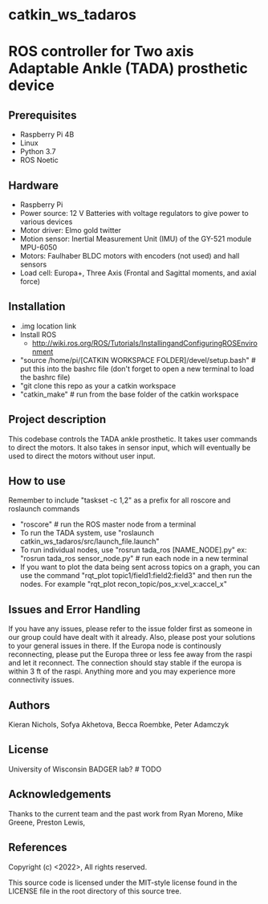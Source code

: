 # catkin_ws_tadaros

# ROS controller for Two axis Adaptable Ankle (TADA) prosthetic device

## Prerequisites
* Raspberry Pi 4B
* Linux
* Python 3.7
* ROS Noetic

## Hardware
* Raspberry Pi
* Power source: 12 V Batteries with voltage regulators to give power to various devices
* Motor driver: Elmo gold twitter
* Motion sensor: Inertial Measurement Unit (IMU) of the GY-521 module MPU-6050
* Motors: Faulhaber BLDC motors with encoders (not used) and hall sensors
* Load cell: Europa+, Three Axis (Frontal and Sagittal moments, and axial force)

## Installation
* .img location link
* Install ROS 
  * http://wiki.ros.org/ROS/Tutorials/InstallingandConfiguringROSEnvironment
* "source /home/pi/[CATKIN WORKSPACE FOLDER]/devel/setup.bash" # put this into
  the bashrc file (don't forget to open a new terminal to load the bashrc file)
* "git clone this repo as your a catkin workspace
* "catkin_make" # run from the base folder of the catkin workspace

## Project description
This codebase controls the TADA ankle prosthetic. It takes user commands to
direct the motors. It also takes in sensor input, which will eventually be
used to direct the motors without user input.

## How to use
Remember to include "taskset -c 1,2" as a prefix for all roscore and roslaunch commands
* "roscore" # run the ROS master node from a terminal
* To run the TADA system, use "roslaunch catkin_ws_tadaros/src/launch_file.launch"
* To run individual nodes, use "rosrun tada_ros [NAME_NODE].py" ex: "rosrun tada_ros sensor_node.py" # run
   each node in a new terminal
* If you want to plot the data being sent across topics on a graph, you can use
  the command "rqt_plot topic1/field1:field2:field3" and then run the nodes.
  For example "rqt_plot recon_topic/pos_x:vel_x:accel_x"
  
## Issues and Error Handling
If you have any issues, please refer to the issue folder first as someone in our group could have dealt with it already. Also, please post your solutions to your general issues in there.
If the Europa node is continously reconnecting, please put the Europa three or less fee away from the raspi and let it reconnect. The connection should stay stable if the europa is within 3 ft of the raspi. Anything more and you may experience more connectivity issues.

## Authors
Kieran Nichols, Sofya Akhetova, Becca Roembke, Peter Adamczyk

## License
University of Wisconsin BADGER lab? # TODO

## Acknowledgements
Thanks to the current team and the past work from Ryan Moreno, Mike Greene, Preston Lewis,

## References

Copyright (c) <2022>, <Kieran Nichols>
All rights reserved.

This source code is licensed under the MIT-style license found in the
LICENSE file in the root directory of this source tree.
